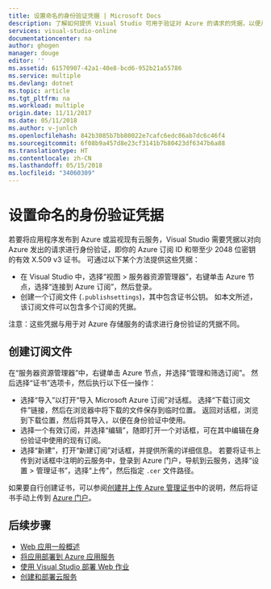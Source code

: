 ```yaml
---
title: 设置命名的身份验证凭据 | Microsoft Docs
description: 了解如何提供 Visual Studio 可用于验证对 Azure 的请求的凭据，以便从 Visual Studio 将应用程序发布到 Azure 或者监视现有云服务。
services: visual-studio-online
documentationcenter: na
author: ghogen
manager: douge
editor: ''
ms.assetid: 61570907-42a1-40e8-bcd6-952b21a55786
ms.service: multiple
ms.devlang: dotnet
ms.topic: article
ms.tgt_pltfrm: na
ms.workload: multiple
origin.date: 11/11/2017
ms.date: 05/11/2018
ms.author: v-junlch
ms.openlocfilehash: 842b3085b7bb80022e7cafc6edc86ab7dc6c46f4
ms.sourcegitcommit: 6f08b9a457d8e23cf3141b7b80423df6347b6a88
ms.translationtype: HT
ms.contentlocale: zh-CN
ms.lasthandoff: 05/15/2018
ms.locfileid: "34060309"
---
```

# <a name="set-up-named-authentication-credentials"></a>设置命名的身份验证凭据

若要将应用程序发布到 Azure 或监视现有云服务，Visual Studio 需要凭据以对向 Azure 发出的请求进行身份验证，即你的 Azure 订阅 ID 和带至少 2048 位密钥的有效 X.509 v3 证书。 可通过以下某个方法提供这些凭据：

- 在 Visual Studio 中，选择“视图 > 服务器资源管理器”，右键单击 Azure 节点，选择“连接到 Azure 订阅”，然后登录。
- 创建一个订阅文件 (`.publishsettings`)，其中包含证书公钥。 如本文所述，该订阅文件可以包含多个订阅的凭据。

注意：这些凭据与用于对 Azure 存储服务的请求进行身份验证的凭据不同。

## <a name="create-a-subscription-file"></a>创建订阅文件

在“服务器资源管理器”中，右键单击 Azure 节点，并选择“管理和筛选订阅”。 然后选择“证书”选项卡，然后执行以下任一操作：

- 选择“导入”以打开“导入 Microsoft Azure 订阅”对话框。 选择“下载订阅文件”链接，然后在浏览器中将下载的文件保存到临时位置。 返回对话框，浏览到下载位置，然后将其导入，以便在身份验证中使用。
- 选择一个有效订阅，并选择“编辑”，随即打开一个对话框，可在其中编辑在身份验证中使用的现有订阅。
- 选择“新建”，打开“新建订阅”对话框，并提供所需的详细信息。 若要将证书上传到对话框中注明的云服务中，登录到 Azure 门户，导航到云服务，选择“设置 > 管理证书”，选择“上传”，然后指定 `.cer` 文件路径。

如果要自行创建证书，可以参阅[创建并上传 Azure 管理证书](/cloud-services/cloud-services-certs-create)中的说明，然后将证书手动上传到 [Azure 门户](https://portal.azure.cn/)。

## <a name="next-steps"></a>后续步骤

- [Web 应用一般概述](/app-service/)
- [将应用部署到 Azure 应用服务](/app-service/app-service-deploy-local-git) 
- [使用 Visual Studio 部署 Web 作业](/app-service/websites-dotnet-deploy-webjobs)
- [创建和部署云服务](/cloud-services/cloud-services-how-to-create-deploy-portal)

<!-- Update_Description: update metedata properties -->
